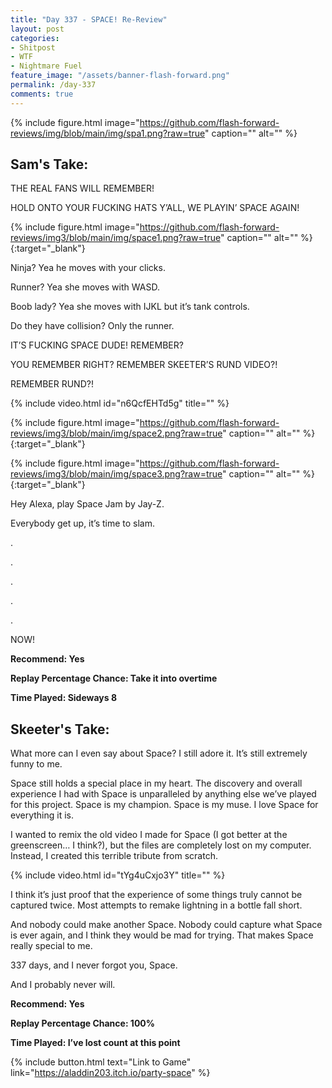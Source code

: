 ```yaml
---
title: "Day 337 - SPACE! Re-Review"
layout: post
categories:
- Shitpost
- WTF
- Nightmare Fuel
feature_image: "/assets/banner-flash-forward.png"
permalink: /day-337
comments: true
---
```


{% include figure.html image="https://github.com/flash-forward-reviews/img/blob/main/img/spa1.png?raw=true" caption="" alt="" %}
 
## Sam's Take:

THE REAL FANS WILL REMEMBER!

HOLD ONTO YOUR FUCKING HATS Y’ALL, WE PLAYIN’ SPACE AGAIN!

{% include figure.html image="https://github.com/flash-forward-reviews/img3/blob/main/img/space1.png?raw=true" caption="" alt="" %}{:target="_blank"}

Ninja? Yea he moves with your clicks.

Runner? Yea she moves with WASD.

Boob lady? Yea she moves with IJKL but it’s tank controls.

Do they have collision? Only the runner.

IT’S FUCKING SPACE DUDE! REMEMBER?

YOU REMEMBER RIGHT? REMEMBER SKEETER’S RUND VIDEO?!

REMEMBER RUND?!

{% include video.html id="n6QcfEHTd5g" title="" %}

{% include figure.html image="https://github.com/flash-forward-reviews/img3/blob/main/img/space2.png?raw=true" caption="" alt="" %}{:target="_blank"}

{% include figure.html image="https://github.com/flash-forward-reviews/img3/blob/main/img/space3.png?raw=true" caption="" alt="" %}{:target="_blank"}

Hey Alexa, play Space Jam by Jay-Z.

Everybody get up, it’s time to slam.

.

.

.

.

.

NOW!

**Recommend: Yes**

**Replay Percentage Chance: Take it into overtime**

**Time Played: Sideways 8**

## Skeeter's Take:

What more can I even say about Space? I still adore it. It’s still extremely funny to me. 

Space still holds a special place in my heart. The discovery and overall experience I had with Space is unparalleled by anything else we’ve played for this project. Space is my champion. Space is my muse. I love Space for everything it is. 

I wanted to remix the old video I made for Space (I got better at the greenscreen… I think?), but the files are completely lost on my computer. Instead, I created this terrible tribute from scratch. 

{% include video.html id="tYg4uCxjo3Y" title="" %}

I think it’s just proof that the experience of some things truly cannot be captured twice. Most attempts to remake lightning in a bottle fall short. 

And nobody could make another Space. Nobody could capture what Space is ever again, and I think they would be mad for trying. That makes Space really special to me. 

337 days, and I never forgot you, Space. 

And I probably never will. 

**Recommend: Yes**

**Replay Percentage Chance: 100%**

**Time Played: I’ve lost count at this point**

{% include button.html text="Link to Game" link="https://aladdin203.itch.io/party-space" %}